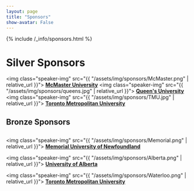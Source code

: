 ```yaml
---
layout: page
title: "Sponsors"
show-avatar: False
---
```


{% include /_info/sponsors.html %}

# Silver Sponsors
<img class="speaker-img" src="{{ "/assets/img/sponsors/McMaster.png" | relative_url }}">
[**McMaster University**](https://www.mcmaster.ca/)
<img class="speaker-img" src="{{ "/assets/img/sponsors/queens.jpg" | relative_url }}">
[**Queen's University**](https://www.queensu.ca/)
<img class="speaker-img" src="{{ "/assets/img/sponsors/TMU.jpg" | relative_url }}">
[**Toronto Metropolitan University**](https://www.torontomu.ca/)


<div class="text-center">
<h2>Bronze Sponsors<h2>
</div>

<img class="speaker-img" src="{{ "/assets/img/sponsors/Memorial.png" | relative_url }}">
[**Memorial University of Newfoundland**](https://www.mun.ca/)

<img class="speaker-img" src="{{ "/assets/img/sponsors/Alberta.png" | relative_url }}">
[**University of Alberta**](https://www.ualberta.ca/index.html)

<img class="speaker-img" src="{{ "/assets/img/sponsors/Waterloo.png" | relative_url }}">
[**Toronto Metropolitan University**](https://uwaterloo.ca/)




